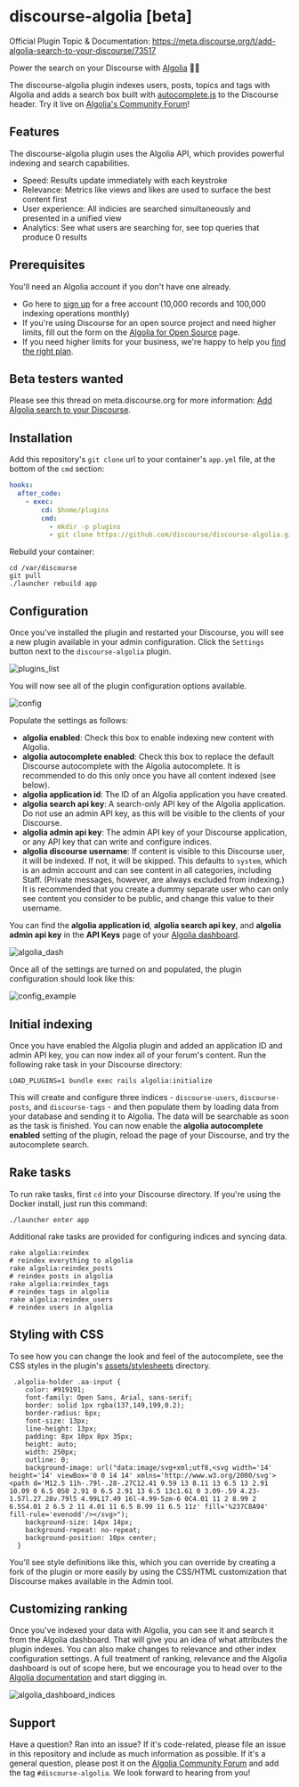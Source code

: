 # discourse-algolia [beta]

Official Plugin Topic & Documentation: https://meta.discourse.org/t/add-algolia-search-to-your-discourse/73517

Power the search on your Discourse with [Algolia](https://algolia.com/) 🔎🎉

The discourse-algolia plugin indexes users, posts, topics and tags with Algolia and adds a search box built with [autocomplete.js](https://github.com/algolia/autocomplete.js) to the Discourse header. Try it live on [Algolia's Community Forum](https://discourse.algolia.com/)!


## Features

The discourse-algolia plugin uses the Algolia API, which provides powerful indexing and search capabilities.

- Speed: Results update immediately with each keystroke
- Relevance: Metrics like views and likes are used to surface the best content first
- User experience: All indicies are searched simultaneously and presented in a unified view
- Analytics: See what users are searching for, see top queries that produce 0 results

## Prerequisites

You'll need an Algolia account if you don't have one already.

- Go here to [sign up](https://algolia.com/users/sign_up) for a free account (10,000 records and 100,000 indexing operations monthly)
- If you're using Discourse for an open source project and need higher limits, fill out the form on the [Algolia for Open Source](https://algolia.com/for-open-source) page.
- If you need higher limits for your business, we're happy to help you [find the right plan](mailto:hey@algolia.com).

## Beta testers wanted

Please see this thread on meta.discourse.org for more information: [Add Algolia search to your Discourse](https://meta.discourse.org/t/add-algolia-search-to-your-discourse/73517).

## Installation

Add this repository's `git clone` url to your container's `app.yml` file, at the bottom of the `cmd` section:

```yml
hooks:
  after_code:
    - exec:
        cd: $home/plugins
        cmd:
          - mkdir -p plugins
          - git clone https://github.com/discourse/discourse-algolia.git
```

Rebuild your container:

```
cd /var/discourse
git pull
./launcher rebuild app
```

## Configuration

Once you've installed the plugin and restarted your Discourse, you will see a new plugin available in your admin configuration. Click the `Settings` button next to the `discourse-algolia` plugin.

![plugins_list](https://user-images.githubusercontent.com/5862206/214546935-31fdcbcc-e87e-4df2-b70f-ba58c98c41c3.png)

You will now see all of the plugin configuration options available.

![config](https://user-images.githubusercontent.com/5862206/214546977-9ef651b0-e866-475a-81f0-1eb115c785fc.png)

Populate the settings as follows:

- **algolia enabled**: Check this box to enable indexing new content with Algolia.
- **algolia autocomplete enabled**: Check this box to replace the default Discourse autocomplete with the Algolia autocomplete. It is recommended to do this only once you have all content indexed (see below).
- **algolia application id**: The ID of an Algolia application you have created.
- **algolia search api key**: A search-only API key of the Algolia application. Do not use an admin API key, as this will be visible to the clients of your Discourse.
- **algolia admin api key**: The admin API key of your Discourse application, or any API key that can write and configure indices.
- **algolia discourse username**: If content is visible to this Discourse user, it will be indexed. If not, it will be skipped. This defaults to `system`, which is an admin account and can see content in all categories, including Staff. (Private messages, however, are always excluded from indexing.) It is recommended that you create a dummy separate user who can only see content you consider to be public, and change this value to their username.

You can find the **algolia application id**, **algolia search api key**, and **algolia admin api key** in the **API Keys** page of your [Algolia dashboard](https://algolia.com/dashboard/).

![algolia_dash](https://user-images.githubusercontent.com/5862206/214547025-54fe7b5a-f7ec-4690-836b-5a58c42d4df8.png)

Once all of the settings are turned on and populated, the plugin configuration should look like this:

![config_example](https://user-images.githubusercontent.com/5862206/214547108-6832c971-7e0b-4cf1-84cc-bc0e70b544de.png)

## Initial indexing

Once you have enabled the Algolia plugin and added an application ID and admin API key, you can now index all of your forum's content. Run the following rake task in your Discourse directory:

```shell
LOAD_PLUGINS=1 bundle exec rails algolia:initialize
```

This will create and configure three indices - `discourse-users`, `discourse-posts`, and `discourse-tags` - and then populate them by loading data from your database and sending it to Algolia. The data will be searchable as soon as the task is finished. You can now enable the **algolia autocomplete enabled** setting of the plugin, reload the page of your Discourse, and try the autocomplete search.

## Rake tasks

To run rake tasks, first `cd` into your Discourse directory. If you're using the Docker install, just run this command:

```shell
./launcher enter app
```

Additional rake tasks are provided for configuring indices and syncing data.

```
rake algolia:reindex                                                   # reindex everything to algolia
rake algolia:reindex_posts                                             # reindex posts in algolia
rake algolia:reindex_tags                                              # reindex tags in algolia
rake algolia:reindex_users                                             # reindex users in algolia
```

## Styling with CSS

To see how you can change the look and feel of the autocomplete, see the CSS styles in the plugin's [assets/stylesheets](https://github.com/algolia/discourse-algolia/tree/master/assets/stylesheets) directory.

```
 .algolia-holder .aa-input {
    color: #919191;
    font-family: Open Sans, Arial, sans-serif;
    border: solid 1px rgba(137,149,199,0.2);
    border-radius: 6px;
    font-size: 13px;
    line-height: 13px;
    padding: 8px 10px 8px 35px;
    height: auto;
    width: 250px;
    outline: 0;
    background-image: url("data:image/svg+xml;utf8,<svg width='14' height='14' viewBox='0 0 14 14' xmlns='http://www.w3.org/2000/svg'><path d='M12.5 11h-.79l-.28-.27C12.41 9.59 13 8.11 13 6.5 13 2.91 10.09 0 6.5 0S0 2.91 0 6.5 2.91 13 6.5 13c1.61 0 3.09-.59 4.23-1.57l.27.28v.79l5 4.99L17.49 16l-4.99-5zm-6 0C4.01 11 2 8.99 2 6.5S4.01 2 6.5 2 11 4.01 11 6.5 8.99 11 6.5 11z' fill='%237C8A94' fill-rule='evenodd'/></svg>");
    background-size: 14px 14px;
    background-repeat: no-repeat;
    background-position: 10px center;
  }
```

You'll see style definitions like this, which you can override by creating a fork of the plugin or more easily by using the CSS/HTML customization that Discourse makes available in the Admin tool.

## Customizing ranking

Once you've indexed your data with Algolia, you can see it and search it from the Algolia dashboard. That will give you an idea of what attributes the plugin indexes. You can also make changes to relevance and other index configuration settings. A full treatment of ranking, relevance and the Algolia dashboard is out of scope here, but we encourage you to head over to the [Algolia documentation](https://algolia.com/doc/) and start digging in.

![algolia_dashboard_indices](https://user-images.githubusercontent.com/5862206/214547733-dad6f4ba-0284-4662-8e53-a7754ba78d4f.png)

## Support

Have a question? Ran into an issue? If it's code-related, please file an issue in this repository and include as much information as possible. If it's a general question, please post it on the [Algolia Community Forum](https://discourse.algolia.com/) and add the tag `#discourse-algolia`. We look forward to hearing from you!
